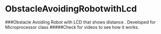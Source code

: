 # ObstacleAvoidingRobotwithLcd
###Obstacle Avoiding Robot with LCD that shows distance . Developed for Microprocessor class
#####Check for videos to see how it works.
